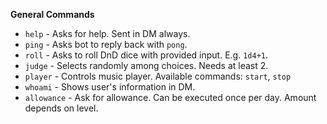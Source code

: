 __General Commands__
- `help`      - Asks for help. Sent in DM always.
- `ping`      - Asks bot to reply back with `pong`.
- `roll`      - Asks to roll DnD dice with provided input. E.g. `1d4+1`.
- `judge`     - Selects randomly among choices. Needs at least 2.
- `player`    - Controls music player. Available commands: `start`, `stop`
- `whoami`    - Shows user's information in DM.
- `allowance` - Ask for allowance. Can be executed once per day. Amount depends on level.
